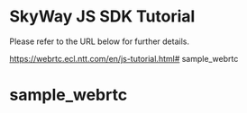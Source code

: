 # SkyWay JS SDK Tutorial

Please refer to the URL below for further details.

https://webrtc.ecl.ntt.com/en/js-tutorial.html# sample_webrtc
# sample_webrtc
